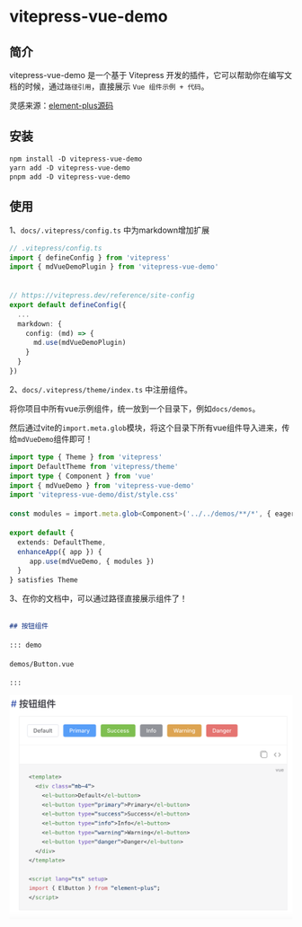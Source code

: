 # vitepress-vue-demo

## 简介

vitepress-vue-demo 是一个基于 Vitepress 开发的插件，它可以帮助你在编写文档的时候，通过`路径引用`，直接展示 `Vue 组件示例 + 代码`。

灵感来源：[element-plus源码](https://github.com/element-plus/element-plus/tree/dev/docs)


## 安装

```
npm install -D vitepress-vue-demo
yarn add -D vitepress-vue-demo
pnpm add -D vitepress-vue-demo
```

## 使用

1、`docs/.vitepress/config.ts` 中为markdown增加扩展

```ts
// .vitepress/config.ts
import { defineConfig } from 'vitepress'
import { mdVueDemoPlugin } from 'vitepress-vue-demo'


// https://vitepress.dev/reference/site-config
export default defineConfig({
  ...
  markdown: {
    config: (md) => {
      md.use(mdVueDemoPlugin)
    }
  }
})
```

2、`docs/.vitepress/theme/index.ts` 中注册组件。

将你项目中所有vue示例组件，统一放到一个目录下，例如`docs/demos`。

然后通过vite的`import.meta.glob`模块，将这个目录下所有vue组件导入进来，传给`mdVueDemo`组件即可！

```ts
import type { Theme } from 'vitepress'
import DefaultTheme from 'vitepress/theme'
import type { Component } from 'vue'
import { mdVueDemo } from 'vitepress-vue-demo'
import 'vitepress-vue-demo/dist/style.css'

const modules = import.meta.glob<Component>('../../demos/**/*', { eager: true, import: 'default' })

export default {
  extends: DefaultTheme,
  enhanceApp({ app }) {
     app.use(mdVueDemo, { modules })
  }
} satisfies Theme

```

3、在你的文档中，可以通过路径直接展示组件了！

```md

## 按钮组件

::: demo

demos/Button.vue

:::

```

![demo](./demo.png)